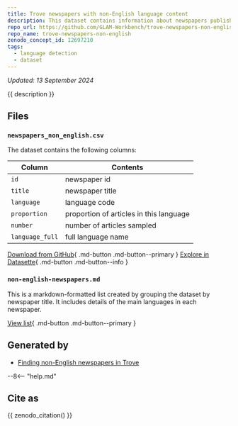 ```yaml
---
title: Trove newspapers with non-English language content
description: This dataset contains information about newspapers published in languages other than English that have been digitised and made available through Trove. Data about the languages present in newspapers was generated by harvesting a sample of articles from each newspaper using the Trove API, and then using language detection software on the OCRd text of each article.
repo_url: https://github.com/GLAM-Workbench/trove-newspapers-non-english
repo_name: trove-newspapers-non-english
zenodo_concept_id: 12697210
tags:
  - language detection
  - dataset
---
```

*Updated: 13 September 2024*

{{ description }}

## Files

### `newspapers_non_english.csv`

The dataset contains the following columns:

| Column | Contents |
|--------|----------|
`id` | newspaper id
`title` | newspaper title
`language` | language code
`proportion` | proportion of articles in this language
`number` | number of articles sampled
`language_full` | full language name

[Download from GitHub](https://github.com/GLAM-Workbench/trove-newspapers-non-english/blob/main/newspapers_non_english.csv){ .md-button .md-button--primary }   [Explore in Datasette](https://glam-workbench.net/datasette-lite/?csv=https://github.com/GLAM-Workbench/trove-newspapers-non-english/blob/main/newspapers_non_english.csv){ .md-button .md-button--info }

### `non-english-newspapers.md`

This is a markdown-formatted list created by grouping the dataset by newspaper title. It includes details of the main languages in each newspaper.

[View list](https://github.com/GLAM-Workbench/trove-newspapers-non-english/blob/main/non-english-newspapers.md){ .md-button .md-button--primary }

## Generated by

* [Finding non-English newspapers in Trove](find-non-english-newspapers.md)

--8<-- "help.md"

## Cite as

{{ zenodo_citation() }}